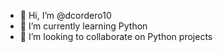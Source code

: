 - 👋 Hi, I’m @dcordero10
- 🌱 I’m currently learning Python
- 💞️ I’m looking to collaborate on Python projects

